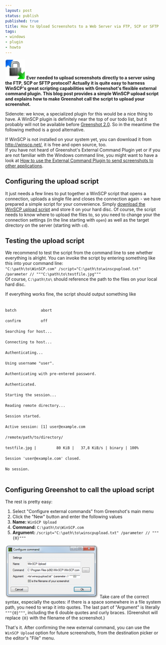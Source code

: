 ```yaml
---
layout: post
status: publish
published: true
title: How to Upload Screenshots to a Web Server via FTP, SCP or SFTP
tags:
- windows
- plugin
- howto
---
```

<p><img src="/assets/wp-content/uploads/2013/11/winscp-logo.gif" alt="WinSCP logo" width="64" height="64" class="alignleft size-full wp-image-1041" /> <strong>Ever needed to upload screenshots directly to a server using the FTP, SCP or SFTP protocol? Actually it is quite easy to harness WinSCP's great scripting capabilities with Greenshot's flexible external command plugin. This blog post provides a simple WinSCP upload script and explains how to make Greenshot call the script to upload your screenshot.</strong></p>
<p>Sidenote: we know, a specialized plugin for this would be a nice thing to have. A WinSCP plugin is definitely near the top of our todo list, but it probably will not be available before <a href="/2013/10/16/current-development-status-future-plans/">Greenshot 2.0</a>. So in the meantime the following method is a good alternative.</p>
<p>If WinSCP is not installed on your system yet, you can download it from <a href="http://winscp.net/">http://winscp.net/</a>, it is free and open source, too.<br />
If you have not heard of Greenshot's External Command Plugin yet or if you are not familiar with the Windows command line, you might want to have a look at <a href="/2013/01/28/how-to-use-the-external-command-plugin-to-send-screenshots-to-other-applications/">How to use the External Command Plugin to send screenshots to other applications</a>.</p>
<h2>Configuring the upload script</h2>
<p>It just needs a few lines to put together a WinSCP script that opens a connection, uploads a single file and closes the connection again - we have prepared a simple script for your convenience. Simply <a href="/assets/wp-content/uploads/2013/11/winscpupload.txt">download the WinSCP upload script</a> and store it on your hard disc. Of course, the script needs to know where to upload the files to, so you need to change your the connection settings (in the line starting with <code>open</code>) as well as the target directory on the server (starting with <code>cd</code>).</p>
<h2>Testing the upload script</h2>
<p>We recommend to test the script from the command line to see whether everything is alright. You can invoke the script by entering something like this into your command line:<br />
<code>"C:\path\to\WinSCP.com" /script="C:\path\to\winscpupload.txt" /parameter // """C:\path\to\testfile.jpg"""</code><br />
Of course, <code>C:\path\to\</code> should reference the path to the files on your local hard disc.</p>
<p>If everything works fine, the script should output something like<br />
<code><br />
batch           abort<br />
confirm         off<br />
Searching for host...<br />
Connecting to host...<br />
Authenticating...<br />
Using username "user".<br />
Authenticating with pre-entered password.<br />
Authenticated.<br />
Starting the session...<br />
Reading remote directory...<br />
Session started.<br />
Active session: [1] user@example.com<br />
/remote/path/to/directory/<br />
testfile.jpg |         80 KiB |   37,8 KiB/s | binary | 100%<br />
Session 'user@example.com' closed.<br />
No session.<br />
</code></p>
<h2>Configuring Greenshot to call the upload script</h2>
<p>The rest is pretty easy:</p>
<ol>
<li>Select "Configure external commands" from Greenshot's main menu</li>
<li>Click the "New" button and enter the following values</li>
<li><strong>Name:</strong> <code>WinSCP Upload</code></li>
<li><strong>Command:</strong> <code>C:\path\to\WinSCP.com</code></li>
<li><strong>Argument:</strong> <code>/script="C:\path\to\winscpupload.txt" /parameter // """{0}"""</code></li>
</ol>
<p><a href="/assets/wp-content/uploads/2013/11/greenshot-external-command-winscp.png"><img src="/assets/wp-content/uploads/2013/11/greenshot-external-command-winscp-300x172.png" alt="Configuring external command for WinSCP upload script" width="300" height="172" class="alignright size-medium wp-image-1054" /></a> Take care of the correct syntax, especially the quotes: if there is a space somewhere in a file system path, you need to wrap it into quotes. The last part of "Argument" is literally <code>"""{0}"""</code>, including the 6 double quotes and curly braces. (Greenshot will replace <code>{0}</code> with the filename of the screenshot.)</p>
<p>That's it. After confirming the new external command, you can use the <code>WinSCP Upload</code> option for future screenshots, from the destination picker or the editor's "File" menu.</p>
